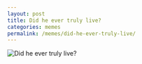 ```yaml
---
layout: post
title: Did he ever truly live?
categories: memes
permalink: /memes/did-he-ever-truly-live/
---
```


<img src="https://www.dropbox.com/s/urg5lm828eohq6p/IMG_9351.PNG?raw=1" alt="Did he ever truly live?" />